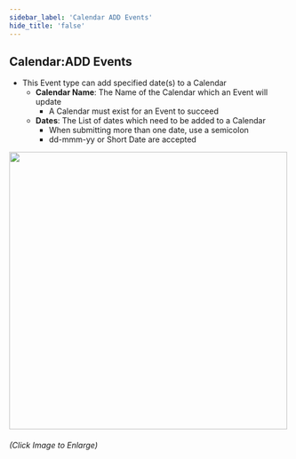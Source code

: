 ```yaml
---
sidebar_label: 'Calendar ADD Events'
hide_title: 'false'
---
```


## Calendar:ADD Events

* This Event type can add specified date(s) to a Calendar
    * **Calendar Name**: The Name of the Calendar which an Event will update
        * A Calendar must exist for an Event to succeed
    * **Dates**: The List of dates which need to be added to a Calendar 
        * When submitting more than one date, use a semicolon
        * dd-mmm-yy or Short Date are accepted

<a href="imgadvanced/CalendarAddEvent.png" target="_blank"><img src="imgadvanced/CalendarAddEvent.png" width="500"></img></a>   

###### (Click Image to Enlarge)